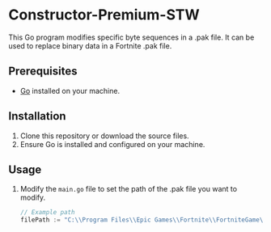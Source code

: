 # Constructor-Premium-STW

This Go program modifies specific byte sequences in a .pak file. It can be used to replace binary data in a Fortnite .pak file.

## Prerequisites

- [Go](https://golang.org/dl/) installed on your machine.

## Installation

1. Clone this repository or download the source files.
2. Ensure Go is installed and configured on your machine.

## Usage

1. Modify the `main.go` file to set the path of the .pak file you want to modify.
   ```go
   // Example path
   filePath := "C:\\Program Files\\Epic Games\\Fortnite\\FortniteGame\\Content\\Paks\\pakchunk10-WindowsClient_s2.ucas"
